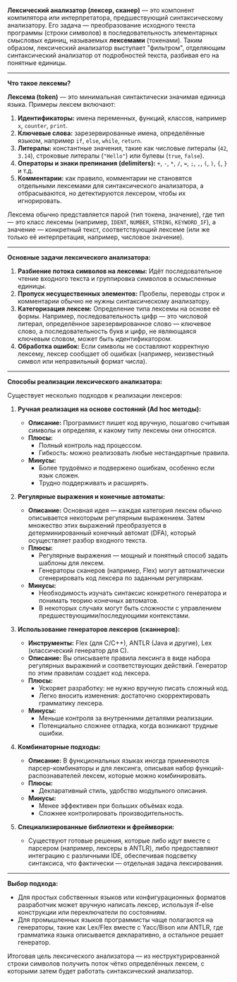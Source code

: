 **Лексический анализатор (лексер, сканер)** — это компонент компилятора или интерпретатора, предшествующий синтаксическому анализатору. Его задача — преобразование исходного текста программы (строки символов) в последовательность элементарных смысловых единиц, называемых **лексемами** (токенами). Таким образом, лексический анализатор выступает "фильтром", отделяющим синтаксический анализатор от подробностей текста, разбивая его на понятные единицы.

---

**Что такое лексемы?**

**Лексема (token)** — это минимальная синтактически значимая единица языка. Примеры лексем включают:

1. **Идентификаторы:** имена переменных, функций, классов, например `x`, `counter`, `print`.
2. **Ключевые слова:** зарезервированные имена, определённые языком, например `if`, `else`, `while`, `return`.
3. **Литералы:** константные значения, такие как числовые литералы (`42`, `3.14`), строковые литералы (`"Hello"`) или булевы (`true`, `false`).
4. **Операторы и знаки препинания (delimiters):** `+`, `-`, `*`, `/`, `=`, `;`, `,`, `(`, `)`, `{`, `}` и т.д.
5. **Комментарии:** как правило, комментарии не становятся отдельными лексемами для синтаксического анализатора, а отбрасываются, но детектируются лексером, чтобы их игнорировать.

Лексема обычно представляется парой (тип токена, значение), где тип — это класс лексемы (например, `IDENT`, `NUMBER`, `STRING`, `KEYWORD_IF`), а значение — конкретный текст, соответствующий лексеме (или же только её интерпретация, например, числовое значение).

---

**Основные задачи лексического анализатора:**

1. **Разбиение потока символов на лексемы:** Идёт последовательное чтение входного текста и группировка символов в осмысленные единицы.
2. **Пропуск несущественных элементов:** Пробелы, переводы строк и комментарии обычно не нужны синтаксическому анализатору.
3. **Категоризация лексем:** Определение типа лексемы на основе её формы. Например, последовательность цифр — это числовой литерал, определённое зарезервированное слово — ключевое слово, а последовательность букв и цифр, не являющаяся ключевым словом, может быть идентификатором.
4. **Обработка ошибок:** Если символы не составляют корректную лексему, лексер сообщает об ошибках (например, неизвестный символ или неправильный формат числа).

---

**Способы реализации лексического анализатора:**

Существует несколько подходов к реализации лексеров:

1. **Ручная реализация на основе состояний (Ad hoc методы):**  
   - **Описание:** Программист пишет код вручную, пошагово считывая символы и определяя, к какому типу лексемы они относятся.  
   - **Плюсы:**  
     - Полный контроль над процессом.  
     - Гибкость: можно реализовать любые нестандартные правила.  
   - **Минусы:**  
     - Более трудоёмко и подвержено ошибкам, особенно если язык сложен.  
     - Трудно поддерживать и расширять.

2. **Регулярные выражения и конечные автоматы:**
   - **Описание:** Основная идея — каждая категория лексем обычно описывается некоторым регулярным выражением. Затем множество этих выражений преобразуется в детерминированный конечный автомат (DFA), который осуществляет разбор входного текста.
   - **Плюсы:**  
     - Регулярные выражения — мощный и понятный способ задать шаблоны для лексем.  
     - Генераторы сканеров (например, Flex) могут автоматически сгенерировать код лексера по заданным регуляркам.
   - **Минусы:**  
     - Необходимость изучать синтаксис конкретного генератора и понимать теорию конечных автоматов.  
     - В некоторых случаях могут быть сложности с управлением предшествующими/последующими контекстами.

3. **Использование генераторов лексеров (сканнеров):**  
   - **Инструменты:** Flex (для C/C++), ANTLR (Java и другие), Lex (классический генератор для C).  
   - **Описание:** Вы описываете правила лексинга в виде набора регулярных выражений и соответствующих действий. Генератор по этим правилам создает код лексера.  
   - **Плюсы:**  
     - Ускоряет разработку: не нужно вручную писать сложный код.  
     - Легко вносить изменения: достаточно скорректировать грамматику лексера.
   - **Минусы:**  
     - Меньше контроля за внутренними деталями реализации.  
     - Потенциально сложнее отладка, когда возникают трудные ошибки.

4. **Комбинаторные подходы:**  
   - **Описание:** В функциональных языках иногда применяются парсер-комбинаторы и для лексинга, описывая набор функций-распознавателей лексем, которые можно комбинировать.  
   - **Плюсы:**  
     - Декларативный стиль, удобство модульного описания.  
   - **Минусы:**  
     - Менее эффективен при больших объёмах кода.  
     - Сложнее контролировать производительность.

5. **Специализированные библиотеки и фреймворки:**  
   - Существуют готовые решения, которые либо идут вместе с парсером (например, лексеры в ANTLR), либо предоставляют интеграцию с различными IDE, обеспечивая подсветку синтаксиса, что фактически — отдельная задача лексирования.

---

**Выбор подхода:**  
- Для простых собственных языков или конфигурационных форматов разработчик может вручную написать лексер, используя if-else конструкции или переключатели по состояниям.  
- Для промышленных языков программисты чаще полагаются на генераторы, такие как Lex/Flex вместе с Yacc/Bison или ANTLR, где грамматика языка описывается декларативно, а остальное решает генератор.

Итоговая цель лексического анализатора — из неструктурированной строки символов получить поток чётко определённых лексем, с которыми затем будет работать синтаксический анализатор.